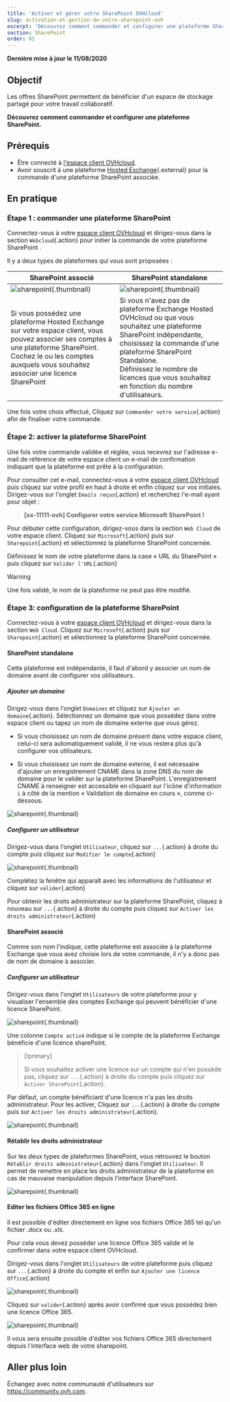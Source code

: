 ```yaml
---
title: 'Activer et gérer votre SharePoint OVHcloud'
slug: activation-et-gestion-de-votre-sharepoint-ovh
excerpt: 'Découvrez comment commander et configurer une plateforme SharePoint.'
section: SharePoint
order: 01
---
```


**Dernière mise à jour le 11/08/2020**

## Objectif

Les offres SharePoint permettent de bénéficier d'un espace de stockage partagé pour votre travail collaboratif.

**Découvrez comment commander et configurer une plateforme SharePoint.**

## Prérequis

- Être connecté à [l'espace client OVHcloud](https://www.ovh.com/auth/?action=gotomanager&from=https://www.ovh.com/fr/&ovhSubsidiary=fr).
- Avoir souscrit à une plateforme [Hosted Exchange](https://www.ovhcloud.com/fr/emails/hosted-exchange/){.external} pour la commande d'une plateforme SharePoint associée.

## En pratique

### Étape 1 : commander une plateforme SharePoint

Connectez-vous à votre [espace client OVHcloud](https://www.ovh.com/auth/?action=gotomanager&from=https://www.ovh.com/fr/&ovhSubsidiary=fr) et dirigez-vous dans la section `Webcloud`{.action} pour initier la commande de votre plateforme SharePoint .

Il y a deux types de plateformes qui vous sont proposées :

| SharePoint associé                                                                                                                      	| SharePoint standalone                                                                                                                                                                       	|
|-----------------------------------------------------------------------------------------------------------------------------------------	|---------------------------------------------------------------------------------------------------------------------------------------------------------------------------------------------	|
| ![sharepoint](images/order-manage-sharepoint-02.png){.thumbnail}                                                                        	| ![sharepoint](images/order-manage-sharepoint-03.png){.thumbnail}                                                                                                                            	|
| Si vous possédez une plateforme Hosted Exchange sur votre espace client, vous pouvez associer ses comptes à une plateforme SharePoint. Cochez le ou les comptes auxquels vous souhaitez associer une licence SharePoint 	| Si vous n'avez pas de plateforme Exchange Hosted OVHcloud ou que vous souhaitez une plateforme SharePoint indépendante, choisissez la commande d'une plateforme SharePoint Standalone. <br>Définissez le nombre de licences que vous souhaitez en fonction du nombre d'utilisateurs.	|

Une fois votre choix effectué, Cliquez sur `Commander votre service`{.action} afin de finaliser votre commande.

### Étape 2: activer la plateforme SharePoint

Une fois votre commande validée et réglée, vous recevrez sur l'adresse e-mail de référence de votre espace client un e-mail de confirmation indiquant que la plateforme est prête à la configuration.

Pour consulter cet e-mail, connectez-vous à votre [espace client OVHcloud](https://www.ovh.com/auth/?action=gotomanager&from=https://www.ovh.com/fr/&ovhSubsidiary=fr) puis cliquez sur votre profil en haut à droite et enfin cliquez sur vos initiales. Dirigez-vous sur l'onglet `Emails reçus`{.action} et recherchez l'e-mail ayant pour objet :

> **[xx-11111-ovh] Configurer votre service Microsoft SharePoint !**

Pour débuter cette configuration, dirigez-vous dans la section `Web Cloud` de votre espace client. Cliquez sur `Microsoft`{.action} puis sur `Sharepoint`{.action} et sélectionnez la plateforme SharePoint concernée.

Définissez le nom de votre plateforme dans la case « URL du SharePoint » puis cliquez sur `Valider l'URL`{.action} 

> [!warning]
>
> Une fois validé, le nom de la plateforme ne peut pas être modifié.

### Étape 3: configuration de la plateforme SharePoint

Connectez-vous à votre [espace client OVHcloud](https://www.ovh.com/auth/?action=gotomanager&from=https://www.ovh.com/fr/&ovhSubsidiary=fr) et dirigez-vous dans la section `Web Cloud`. Cliquez sur `Microsoft`{.action} puis sur `Sharepoint`{.action} et sélectionnez la plateforme SharePoint concernée.

#### **SharePoint standalone**

Cette plateforme est indépendante, il faut d'abord y associer un nom de domaine avant de configurer vos utilisateurs.

##### ***Ajouter un domaine***

Dirigez-vous dans l'onglet `Domaines` et cliquez sur `Ajouter un domaine`{.action}. Sélectionnez un domaine que vous possédez dans votre espace client ou tapez un nom de domaine externe que vous gérez. 

- Si vous choisissez un nom de domaine présent dans votre espace client, celui-ci sera automatiquement validé, il ne vous restera plus qu'à configurer vos utilisateurs.
 
- Si vous choisissez un nom de domaine externe, il est nécessaire d'ajouter un enregistrement CNAME dans la zone DNS du nom de domaine pour le valider sur la plateforme SharePoint. L'enregistrement CNAME à renseigner est accessible en cliquant sur l'icône d'information `i` à côté de la mention « Validation de domaine en cours », comme ci-dessous.


![sharepoint](images/order-manage-sharepoint-05.png){.thumbnail}

##### ***Configurer un utilisateur***

Dirigez-vous dans l'onglet `Utilisateur`, cliquez sur `...`{.action} à droite du compte puis cliquez sur `Modifier le compte`{.action}

![sharepoint](images/order-manage-sharepoint-06.png){.thumbnail} 

Complétez la fenêtre qui apparaît avec les informations de l'utilisateur et cliquez sur `valider`{.action}

Pour obtenir les droits administrateur sur la plateforme SharePoint, cliquez à nouveau sur `...`{.action} à droite du compte puis cliquez sur `Activer les droits administrateur`{.action}

#### **SharePoint associé**

Comme son nom l'indique, cette plateforme est associée à la plateforme Exchange que vous avez choisie lors de votre commande, il n'y a donc pas de nom de domaine à associer.

##### ***Configurer un utilisateur***

Dirigez-vous dans l'onglet `Utilisateurs` de votre plateforme pour y visualiser l'ensemble des comptes Exchange qui peuvent bénéficier d'une licence SharePoint.

![sharepoint](images/order-manage-sharepoint-07.png){.thumbnail} 

Une colonne `Compte activé` indique si le compte de la plateforme Exchange bénéficie d'une licence sharePoint. 

> [!primary]
>
> Si vous souhaitez activer une licence sur un compte qui n'en possède pas, cliquez sur `...`{.action} à droite du compte puis cliquez sur `Activer SharePoint`{.action}.

Par défaut, un compte bénéficiant d'une licence n'a pas les droits administrateur. Pour les activer, Cliquez sur `...`{.action} à droite du compte puis sur `Activer les droits administrateur`{.action}.

![sharepoint](images/order-manage-sharepoint-08.png){.thumbnail} 

#### **Rétablir les droits administrateur**

Sur les deux types de plateformes SharePoint, vous retrouvez le bouton `Rétablir droits administrateur`{.action} dans l'onglet `Utilisateur`. Il permet de remettre en place les droits administrateur de la plateforme en cas de mauvaise manipulation depuis l'interface SharePoint.

![sharepoint](images/order-manage-sharepoint-09.png){.thumbnail}

#### **Editer les fichiers Office 365 en ligne**

Il est possible d'éditer directement en ligne vos fichiers Office 365 tel qu'un fichier *.docx* ou *.xls*.

Pour cela vous devez posséder une licence Office 365 valide et le confirmer dans votre espace client OVHcloud.

Dirigez-vous dans l'onglet `Utilisateurs` de votre plateforme puis cliquez sur `...`{.action} à droite du compte et enfin sur `Ajouter une licence Office`{.action}

![sharepoint](images/order-manage-sharepoint-10.png){.thumbnail}

Cliquez sur `valider`{.action} après avoir confirmé que vous possédez bien une licence Office 365.

![sharepoint](images/order-manage-sharepoint-11.png){.thumbnail}

Il vous sera ensuite possible d'éditer vos fichiers Office 365 directement depuis l'interface web de votre sharepoint.

## Aller plus loin

Échangez avec notre communauté d'utilisateurs sur <https://community.ovh.com>.